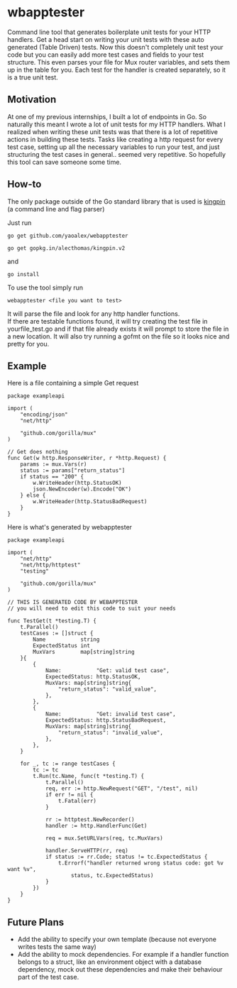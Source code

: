 # wbapptester

Command line tool that generates boilerplate unit tests for your HTTP handlers. Get a head start on writing your unit tests with these auto generated (Table Driven) tests. Now this doesn't completely unit test your code but you can easily add more test cases and fields to your test structure. This even parses your file for Mux router variables, and sets them up in the table for you. Each test for the handler is created separately, so it is a true unit test.

## Motivation

At one of my previous internships, I built a lot of endpoints in Go. So naturally this meant I wrote a lot of unit tests for my HTTP handlers. What I realized when writing these unit tests was that there is a lot of repetitive actions in building these tests. Tasks like creating a http request for every test case, setting up all the necessary variables to run your test, and just structuring the test cases in general.. seemed very repetitive. So hopefully this tool can save someone some time.

## How-to

The only package outside of the Go standard library that is used is [kingpin](https://github.com/alecthomas/kingpin) (a command line and flag parser)

Just run

`go get github.com/yaoalex/webapptester`

`go get gopkg.in/alecthomas/kingpin.v2`

and

`go install`

To use the tool simply run

`webapptester <file you want to test>`

It will parse the file and look for any http handler functions.  
If there are testable functions found, it will try creating the test file in yourfile_test.go and if that file already exists it will prompt to store the file in a new location. It will also try running a gofmt on the file so it looks nice and pretty for you.

## Example

Here is a file containing a simple Get request

```
package exampleapi

import (
	"encoding/json"
	"net/http"

	"github.com/gorilla/mux"
)

// Get does nothing
func Get(w http.ResponseWriter, r *http.Request) {
	params := mux.Vars(r)
	status := params["return_status"]
	if status == "200" {
		w.WriteHeader(http.StatusOK)
		json.NewEncoder(w).Encode("OK")
	} else {
		w.WriteHeader(http.StatusBadRequest)
	}
}
```

Here is what's generated by webapptester

```
package exampleapi

import (
	"net/http"
	"net/http/httptest"
	"testing"

	"github.com/gorilla/mux"
)

// THIS IS GENERATED CODE BY WEBAPPTESTER
// you will need to edit this code to suit your needs

func TestGet(t *testing.T) {
	t.Parallel()
	testCases := []struct {
		Name           string
		ExpectedStatus int
		MuxVars        map[string]string
	}{
		{
			Name:           "Get: valid test case",
			ExpectedStatus: http.StatusOK,
			MuxVars: map[string]string{
				"return_status": "valid_value",
			},
		},
		{
			Name:           "Get: invalid test case",
			ExpectedStatus: http.StatusBadRequest,
			MuxVars: map[string]string{
				"return_status": "invalid_value",
			},
		},
	}

	for _, tc := range testCases {
		tc := tc
		t.Run(tc.Name, func(t *testing.T) {
			t.Parallel()
			req, err := http.NewRequest("GET", "/test", nil)
			if err != nil {
				t.Fatal(err)
			}

			rr := httptest.NewRecorder()
			handler := http.HandlerFunc(Get)

			req = mux.SetURLVars(req, tc.MuxVars)

			handler.ServeHTTP(rr, req)
			if status := rr.Code; status != tc.ExpectedStatus {
				t.Errorf("handler returned wrong status code: got %v want %v",
					status, tc.ExpectedStatus)
			}
		})
	}
}
```

## Future Plans

- Add the ability to specify your own template (because not everyone writes tests the same way)
- Add the ability to mock dependencies. For example if a handler function belongs to a struct, like an environment object with a database dependency, mock out these dependencies and make their behaviour part of the test case.
